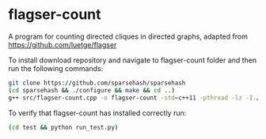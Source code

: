 # flagser-count
A program for counting directed cliques in directed graphs, adapted from https://github.com/luetge/flagser

To install download repository and navigate to flagser-count folder and then run the following commands:
```sh
git clone https://github.com/sparsehash/sparsehash
(cd sparsehash && ./configure && make && cd ..)
g++ src/flagser-count.cpp -o flagser-count -std=c++11 -pthread -lz -I./sparsehash/src/
```

To verify that flagser-count has installed correctly run:

```sh
(cd test && python run_test.py)
```
